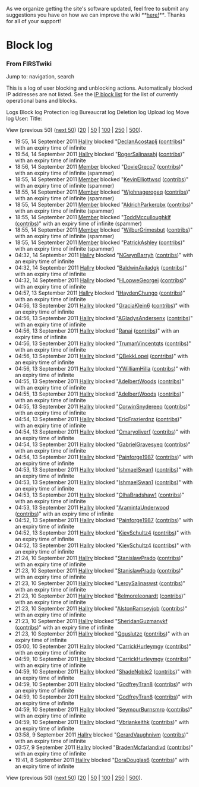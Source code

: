 As we organize getting the site's software updated, feel free to submit any
suggestions you have on how we can improve the wiki
_**_[here!](/index.php/User:Hallry/Suggestions "User:Hallry/Suggestions"
)_**_. Thanks for all of your support!

# Block log

### From FIRSTwiki

Jump to: navigation, search

This is a log of user blocking and unblocking actions. Automatically blocked
IP addresses are not listed. See the [IP block
list](/index.php/Special:Ipblocklist "Special:Ipblocklist" ) for the list of
currently operational bans and blocks.

Logs Block log Protection log Bureaucrat log Deletion log Upload log Move log
User: Title:

View (previous 50) ([next
50](/index.php?title=Special:Log&limit=50&offset=50&type=block&user=&page=))
([20](/index.php?title=Special:Log&type=block&user=&page=&limit=20&offset=0) |
[50](/index.php?title=Special:Log&type=block&user=&page=&limit=50&offset=0) |
[100](/index.php?title=Special:Log&type=block&user=&page=&limit=100&offset=0)
|
[250](/index.php?title=Special:Log&type=block&user=&page=&limit=250&offset=0)
| [500](/index.php?title=Special:Log&type=block&user=&page=&limit=500&offset=0
)).

  * 19:55, 14 September 2011 [Hallry](/index.php/User:Hallry "User:Hallry" ) blocked "[DeclanAcostaplj](/index.php?title=User:DeclanAcostaplj&action=edit "User:DeclanAcostaplj" ) ([contribs](/index.php/Special:Contributions/DeclanAcostaplj "Special:Contributions/DeclanAcostaplj" ))" with an expiry time of infinite
  * 19:54, 14 September 2011 [Hallry](/index.php/User:Hallry "User:Hallry" ) blocked "[RogerSalinasahj](/index.php?title=User:RogerSalinasahj&action=edit "User:RogerSalinasahj" ) ([contribs](/index.php/Special:Contributions/RogerSalinasahj "Special:Contributions/RogerSalinasahj" ))" with an expiry time of infinite
  * 18:56, 14 September 2011 [Member](/index.php/User:Member "User:Member" ) blocked "[DovieGreco7](/index.php?title=User:DovieGreco7&action=edit "User:DovieGreco7" ) ([contribs](/index.php/Special:Contributions/DovieGreco7 "Special:Contributions/DovieGreco7" ))" with an expiry time of infinite (spammer)
  * 18:55, 14 September 2011 [Member](/index.php/User:Member "User:Member" ) blocked "[KevinElliottwsd](/index.php?title=User:KevinElliottwsd&action=edit "User:KevinElliottwsd" ) ([contribs](/index.php/Special:Contributions/KevinElliottwsd "Special:Contributions/KevinElliottwsd" ))" with an expiry time of infinite (spammer)
  * 18:55, 14 September 2011 [Member](/index.php/User:Member "User:Member" ) blocked "[Wjohnagerogeq](/index.php?title=User:Wjohnagerogeq&action=edit "User:Wjohnagerogeq" ) ([contribs](/index.php/Special:Contributions/Wjohnagerogeq "Special:Contributions/Wjohnagerogeq" ))" with an expiry time of infinite (spammer)
  * 18:55, 14 September 2011 [Member](/index.php/User:Member "User:Member" ) blocked "[AldrichParkerqbx](/index.php?title=User:AldrichParkerqbx&action=edit "User:AldrichParkerqbx" ) ([contribs](/index.php/Special:Contributions/AldrichParkerqbx "Special:Contributions/AldrichParkerqbx" ))" with an expiry time of infinite (spammer)
  * 18:55, 14 September 2011 [Member](/index.php/User:Member "User:Member" ) blocked "[ToddMcculloughklf](/index.php?title=User:ToddMcculloughklf&action=edit "User:ToddMcculloughklf" ) ([contribs](/index.php/Special:Contributions/ToddMcculloughklf "Special:Contributions/ToddMcculloughklf" ))" with an expiry time of infinite (spammer)
  * 18:55, 14 September 2011 [Member](/index.php/User:Member "User:Member" ) blocked "[WilburGrimesbut](/index.php?title=User:WilburGrimesbut&action=edit "User:WilburGrimesbut" ) ([contribs](/index.php/Special:Contributions/WilburGrimesbut "Special:Contributions/WilburGrimesbut" ))" with an expiry time of infinite (spammer)
  * 18:55, 14 September 2011 [Member](/index.php/User:Member "User:Member" ) blocked "[PatrickAshley](/index.php?title=User:PatrickAshley&action=edit "User:PatrickAshley" ) ([contribs](/index.php/Special:Contributions/PatrickAshley "Special:Contributions/PatrickAshley" ))" with an expiry time of infinite (spammer)
  * 04:32, 14 September 2011 [Hallry](/index.php/User:Hallry "User:Hallry" ) blocked "[NGwynBarryh](/index.php?title=User:NGwynBarryh&action=edit "User:NGwynBarryh" ) ([contribs](/index.php/Special:Contributions/NGwynBarryh "Special:Contributions/NGwynBarryh" ))" with an expiry time of infinite
  * 04:32, 14 September 2011 [Hallry](/index.php/User:Hallry "User:Hallry" ) blocked "[BaldwinAviladgk](/index.php?title=User:BaldwinAviladgk&action=edit "User:BaldwinAviladgk" ) ([contribs](/index.php/Special:Contributions/BaldwinAviladgk "Special:Contributions/BaldwinAviladgk" ))" with an expiry time of infinite
  * 04:32, 14 September 2011 [Hallry](/index.php/User:Hallry "User:Hallry" ) blocked "[HLopweGeorgej](/index.php?title=User:HLopweGeorgej&action=edit "User:HLopweGeorgej" ) ([contribs](/index.php/Special:Contributions/HLopweGeorgej "Special:Contributions/HLopweGeorgej" ))" with an expiry time of infinite
  * 04:57, 13 September 2011 [Hallry](/index.php/User:Hallry "User:Hallry" ) blocked "[IHaydenChungo](/index.php?title=User:IHaydenChungo&action=edit "User:IHaydenChungo" ) ([contribs](/index.php/Special:Contributions/IHaydenChungo "Special:Contributions/IHaydenChungo" ))" with an expiry time of infinite
  * 04:56, 13 September 2011 [Hallry](/index.php/User:Hallry "User:Hallry" ) blocked "[GraciaKlein6](/index.php?title=User:GraciaKlein6&action=edit "User:GraciaKlein6" ) ([contribs](/index.php/Special:Contributions/GraciaKlein6 "Special:Contributions/GraciaKlein6" ))" with an expiry time of infinite
  * 04:56, 13 September 2011 [Hallry](/index.php/User:Hallry "User:Hallry" ) blocked "[AGladysAndersenx](/index.php?title=User:AGladysAndersenx&action=edit "User:AGladysAndersenx" ) ([contribs](/index.php/Special:Contributions/AGladysAndersenx "Special:Contributions/AGladysAndersenx" ))" with an expiry time of infinite
  * 04:56, 13 September 2011 [Hallry](/index.php/User:Hallry "User:Hallry" ) blocked "[Ranai](/index.php?title=User:Ranai&action=edit "User:Ranai" ) ([contribs](/index.php/Special:Contributions/Ranai "Special:Contributions/Ranai" ))" with an expiry time of infinite
  * 04:56, 13 September 2011 [Hallry](/index.php/User:Hallry "User:Hallry" ) blocked "[TrumanVincentqts](/index.php?title=User:TrumanVincentqts&action=edit "User:TrumanVincentqts" ) ([contribs](/index.php/Special:Contributions/TrumanVincentqts "Special:Contributions/TrumanVincentqts" ))" with an expiry time of infinite
  * 04:56, 13 September 2011 [Hallry](/index.php/User:Hallry "User:Hallry" ) blocked "[QBekkLopei](/index.php?title=User:QBekkLopei&action=edit "User:QBekkLopei" ) ([contribs](/index.php/Special:Contributions/QBekkLopei "Special:Contributions/QBekkLopei" ))" with an expiry time of infinite
  * 04:56, 13 September 2011 [Hallry](/index.php/User:Hallry "User:Hallry" ) blocked "[YWilliamHilla](/index.php?title=User:YWilliamHilla&action=edit "User:YWilliamHilla" ) ([contribs](/index.php/Special:Contributions/YWilliamHilla "Special:Contributions/YWilliamHilla" ))" with an expiry time of infinite
  * 04:55, 13 September 2011 [Hallry](/index.php/User:Hallry "User:Hallry" ) blocked "[AdelbertWoods](/index.php?title=User:AdelbertWoods&action=edit "User:AdelbertWoods" ) ([contribs](/index.php/Special:Contributions/AdelbertWoods "Special:Contributions/AdelbertWoods" ))" with an expiry time of infinite
  * 04:55, 13 September 2011 [Hallry](/index.php/User:Hallry "User:Hallry" ) blocked "[AdelbertWoods](/index.php?title=User:AdelbertWoods&action=edit "User:AdelbertWoods" ) ([contribs](/index.php/Special:Contributions/AdelbertWoods "Special:Contributions/AdelbertWoods" ))" with an expiry time of infinite
  * 04:55, 13 September 2011 [Hallry](/index.php/User:Hallry "User:Hallry" ) blocked "[CorwinSnydereeo](/index.php?title=User:CorwinSnydereeo&action=edit "User:CorwinSnydereeo" ) ([contribs](/index.php/Special:Contributions/CorwinSnydereeo "Special:Contributions/CorwinSnydereeo" ))" with an expiry time of infinite
  * 04:54, 13 September 2011 [Hallry](/index.php/User:Hallry "User:Hallry" ) blocked "[EricFrazierdnz](/index.php?title=User:EricFrazierdnz&action=edit "User:EricFrazierdnz" ) ([contribs](/index.php/Special:Contributions/EricFrazierdnz "Special:Contributions/EricFrazierdnz" ))" with an expiry time of infinite
  * 04:54, 13 September 2011 [Hallry](/index.php/User:Hallry "User:Hallry" ) blocked "[Omaryoliverf](/index.php?title=User:Omaryoliverf&action=edit "User:Omaryoliverf" ) ([contribs](/index.php/Special:Contributions/Omaryoliverf "Special:Contributions/Omaryoliverf" ))" with an expiry time of infinite
  * 04:54, 13 September 2011 [Hallry](/index.php/User:Hallry "User:Hallry" ) blocked "[GabrielGravesyeq](/index.php?title=User:GabrielGravesyeq&action=edit "User:GabrielGravesyeq" ) ([contribs](/index.php/Special:Contributions/GabrielGravesyeq "Special:Contributions/GabrielGravesyeq" ))" with an expiry time of infinite
  * 04:54, 13 September 2011 [Hallry](/index.php/User:Hallry "User:Hallry" ) blocked "[Painforge1987](/index.php?title=User:Painforge1987&action=edit "User:Painforge1987" ) ([contribs](/index.php/Special:Contributions/Painforge1987 "Special:Contributions/Painforge1987" ))" with an expiry time of infinite
  * 04:53, 13 September 2011 [Hallry](/index.php/User:Hallry "User:Hallry" ) blocked "[IshmaelSwan1](/index.php?title=User:IshmaelSwan1&action=edit "User:IshmaelSwan1" ) ([contribs](/index.php/Special:Contributions/IshmaelSwan1 "Special:Contributions/IshmaelSwan1" ))" with an expiry time of infinite
  * 04:53, 13 September 2011 [Hallry](/index.php/User:Hallry "User:Hallry" ) blocked "[IshmaelSwan1](/index.php?title=User:IshmaelSwan1&action=edit "User:IshmaelSwan1" ) ([contribs](/index.php/Special:Contributions/IshmaelSwan1 "Special:Contributions/IshmaelSwan1" ))" with an expiry time of infinite
  * 04:53, 13 September 2011 [Hallry](/index.php/User:Hallry "User:Hallry" ) blocked "[OlhaBradshaw1](/index.php?title=User:OlhaBradshaw1&action=edit "User:OlhaBradshaw1" ) ([contribs](/index.php/Special:Contributions/OlhaBradshaw1 "Special:Contributions/OlhaBradshaw1" ))" with an expiry time of infinite
  * 04:53, 13 September 2011 [Hallry](/index.php/User:Hallry "User:Hallry" ) blocked "[AramintaUnderwood](/index.php?title=User:AramintaUnderwood&action=edit "User:AramintaUnderwood" ) ([contribs](/index.php/Special:Contributions/AramintaUnderwood "Special:Contributions/AramintaUnderwood" ))" with an expiry time of infinite
  * 04:52, 13 September 2011 [Hallry](/index.php/User:Hallry "User:Hallry" ) blocked "[Painforge1987](/index.php?title=User:Painforge1987&action=edit "User:Painforge1987" ) ([contribs](/index.php/Special:Contributions/Painforge1987 "Special:Contributions/Painforge1987" ))" with an expiry time of infinite
  * 04:52, 13 September 2011 [Hallry](/index.php/User:Hallry "User:Hallry" ) blocked "[KievSchultz4](/index.php?title=User:KievSchultz4&action=edit "User:KievSchultz4" ) ([contribs](/index.php/Special:Contributions/KievSchultz4 "Special:Contributions/KievSchultz4" ))" with an expiry time of infinite
  * 04:52, 13 September 2011 [Hallry](/index.php/User:Hallry "User:Hallry" ) blocked "[KievSchultz4](/index.php?title=User:KievSchultz4&action=edit "User:KievSchultz4" ) ([contribs](/index.php/Special:Contributions/KievSchultz4 "Special:Contributions/KievSchultz4" ))" with an expiry time of infinite
  * 21:24, 10 September 2011 [Hallry](/index.php/User:Hallry "User:Hallry" ) blocked "[StanislawPrado](/index.php?title=User:StanislawPrado&action=edit "User:StanislawPrado" ) ([contribs](/index.php/Special:Contributions/StanislawPrado "Special:Contributions/StanislawPrado" ))" with an expiry time of infinite
  * 21:23, 10 September 2011 [Hallry](/index.php/User:Hallry "User:Hallry" ) blocked "[StanislawPrado](/index.php?title=User:StanislawPrado&action=edit "User:StanislawPrado" ) ([contribs](/index.php/Special:Contributions/StanislawPrado "Special:Contributions/StanislawPrado" ))" with an expiry time of infinite
  * 21:23, 10 September 2011 [Hallry](/index.php/User:Hallry "User:Hallry" ) blocked "[LeroySalinaswst](/index.php?title=User:LeroySalinaswst&action=edit "User:LeroySalinaswst" ) ([contribs](/index.php/Special:Contributions/LeroySalinaswst "Special:Contributions/LeroySalinaswst" ))" with an expiry time of infinite
  * 21:23, 10 September 2011 [Hallry](/index.php/User:Hallry "User:Hallry" ) blocked "[Belmoreleonardt](/index.php?title=User:Belmoreleonardt&action=edit "User:Belmoreleonardt" ) ([contribs](/index.php/Special:Contributions/Belmoreleonardt "Special:Contributions/Belmoreleonardt" ))" with an expiry time of infinite
  * 21:23, 10 September 2011 [Hallry](/index.php/User:Hallry "User:Hallry" ) blocked "[AlstonRamseyjob](/index.php?title=User:AlstonRamseyjob&action=edit "User:AlstonRamseyjob" ) ([contribs](/index.php/Special:Contributions/AlstonRamseyjob "Special:Contributions/AlstonRamseyjob" ))" with an expiry time of infinite
  * 21:23, 10 September 2011 [Hallry](/index.php/User:Hallry "User:Hallry" ) blocked "[SheridanGuzmanykf](/index.php?title=User:SheridanGuzmanykf&action=edit "User:SheridanGuzmanykf" ) ([contribs](/index.php/Special:Contributions/SheridanGuzmanykf "Special:Contributions/SheridanGuzmanykf" ))" with an expiry time of infinite
  * 21:23, 10 September 2011 [Hallry](/index.php/User:Hallry "User:Hallry" ) blocked "[Qguslutzc](/index.php?title=User:Qguslutzc&action=edit "User:Qguslutzc" ) ([contribs](/index.php/Special:Contributions/Qguslutzc "Special:Contributions/Qguslutzc" ))" with an expiry time of infinite
  * 05:00, 10 September 2011 [Hallry](/index.php/User:Hallry "User:Hallry" ) blocked "[CarrickHurleymgy](/index.php?title=User:CarrickHurleymgy&action=edit "User:CarrickHurleymgy" ) ([contribs](/index.php/Special:Contributions/CarrickHurleymgy "Special:Contributions/CarrickHurleymgy" ))" with an expiry time of infinite
  * 04:59, 10 September 2011 [Hallry](/index.php/User:Hallry "User:Hallry" ) blocked "[CarrickHurleymgy](/index.php?title=User:CarrickHurleymgy&action=edit "User:CarrickHurleymgy" ) ([contribs](/index.php/Special:Contributions/CarrickHurleymgy "Special:Contributions/CarrickHurleymgy" ))" with an expiry time of infinite
  * 04:59, 10 September 2011 [Hallry](/index.php/User:Hallry "User:Hallry" ) blocked "[ShadeNoble2](/index.php?title=User:ShadeNoble2&action=edit "User:ShadeNoble2" ) ([contribs](/index.php/Special:Contributions/ShadeNoble2 "Special:Contributions/ShadeNoble2" ))" with an expiry time of infinite
  * 04:59, 10 September 2011 [Hallry](/index.php/User:Hallry "User:Hallry" ) blocked "[GodfreyTran8](/index.php?title=User:GodfreyTran8&action=edit "User:GodfreyTran8" ) ([contribs](/index.php/Special:Contributions/GodfreyTran8 "Special:Contributions/GodfreyTran8" ))" with an expiry time of infinite
  * 04:59, 10 September 2011 [Hallry](/index.php/User:Hallry "User:Hallry" ) blocked "[GodfreyTran8](/index.php?title=User:GodfreyTran8&action=edit "User:GodfreyTran8" ) ([contribs](/index.php/Special:Contributions/GodfreyTran8 "Special:Contributions/GodfreyTran8" ))" with an expiry time of infinite
  * 04:59, 10 September 2011 [Hallry](/index.php/User:Hallry "User:Hallry" ) blocked "[SeymourBurnsmro](/index.php?title=User:SeymourBurnsmro&action=edit "User:SeymourBurnsmro" ) ([contribs](/index.php/Special:Contributions/SeymourBurnsmro "Special:Contributions/SeymourBurnsmro" ))" with an expiry time of infinite
  * 04:59, 10 September 2011 [Hallry](/index.php/User:Hallry "User:Hallry" ) blocked "[Vbriankeithk](/index.php?title=User:Vbriankeithk&action=edit "User:Vbriankeithk" ) ([contribs](/index.php/Special:Contributions/Vbriankeithk "Special:Contributions/Vbriankeithk" ))" with an expiry time of infinite
  * 03:58, 9 September 2011 [Hallry](/index.php/User:Hallry "User:Hallry" ) blocked "[GerardVaughnivm](/index.php?title=User:GerardVaughnivm&action=edit "User:GerardVaughnivm" ) ([contribs](/index.php/Special:Contributions/GerardVaughnivm "Special:Contributions/GerardVaughnivm" ))" with an expiry time of infinite
  * 03:57, 9 September 2011 [Hallry](/index.php/User:Hallry "User:Hallry" ) blocked "[BradenMcfarlandivd](/index.php?title=User:BradenMcfarlandivd&action=edit "User:BradenMcfarlandivd" ) ([contribs](/index.php/Special:Contributions/BradenMcfarlandivd "Special:Contributions/BradenMcfarlandivd" ))" with an expiry time of infinite
  * 19:41, 8 September 2011 [Hallry](/index.php/User:Hallry "User:Hallry" ) blocked "[DoraDouglas6](/index.php?title=User:DoraDouglas6&action=edit "User:DoraDouglas6" ) ([contribs](/index.php/Special:Contributions/DoraDouglas6 "Special:Contributions/DoraDouglas6" ))" with an expiry time of infinite

View (previous 50) ([next
50](/index.php?title=Special:Log&limit=50&offset=50&type=block&user=&page=))
([20](/index.php?title=Special:Log&type=block&user=&page=&limit=20&offset=0) |
[50](/index.php?title=Special:Log&type=block&user=&page=&limit=50&offset=0) |
[100](/index.php?title=Special:Log&type=block&user=&page=&limit=100&offset=0)
|
[250](/index.php?title=Special:Log&type=block&user=&page=&limit=250&offset=0)
| [500](/index.php?title=Special:Log&type=block&user=&page=&limit=500&offset=0
)).


